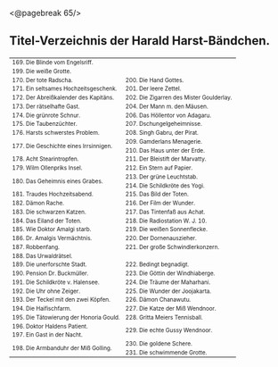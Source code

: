 <@pagebreak 65/>

<h2>Titel-Verzeichnis der Harald Harst-Bändchen.</h2>

<table style="table-layout:fixed; font-size: x-small;">
<tr><td style="width: 50%">169. Die Blinde vom Engelsriff.</tr><td style="width: 50%">199. Die weiße Grotte.</td></tr>
<tr><td>170. Der tote Radscha.                 </td><td>200. Die Hand Gottes.</td></tr>
<tr><td>171. Ein seltsames Hochzeitsgeschenk.  </td><td>201. Der leere Zettel.</td></tr>
<tr><td>172. Der Abreißkalender des Kapitäns.  </td><td>202. Die Zigarren des Mister Goulderlay.</td></tr>
<tr><td>173. Der rätselhafte Gast.             </td><td>204. Der Mann m. den Mäusen.</td></tr>
<tr><td>174. Die grünrote Schnur.              </td><td>206. Das Höllentor von Adagaru.</td></tr>
<tr><td>175. Die Taubenzüchter.                </td><td>207. Dschungelgeheimnisse.</td></tr>
<tr><td>176. Harsts schwerstes Problem.        </td><td>208. Singh Gabru, der Pirat.</td></tr>
<tr><td rowspan="2">177. Die Geschichte eines Irrsinnigen.</td><td>209. Gamderlans Menagerie.</td></tr>
<tr>                                                <td>210. Das Haus unter der Erde.</td></tr>
<tr><td>178. Acht Stearintropfen.              </td><td>211. Der Bleistift der Marvatty.</td></tr>
<tr><td>179. Wilm Ollenpriks Insel.            </td><td>212. Ein Stern auf Papier.</td></tr>
<tr><td rowspan="2">180. Das Geheimnis eines Grabes.</td><td>213. Der grüne Leuchtstab.</td></tr>
<tr>                                                <td>214. Die Schildkröte des Yogi.</td></tr>
<tr><td>181. Traudes Hochzeitsabend.           </td><td>215. Das Bild der Toten.</td></tr>
<tr><td>182. Dämon Rache.                      </td><td>216. Der Film der Wunder.</td></tr>
<tr><td>183. Die schwarzen Katzen.             </td><td>217. Das Tintenfaß aus Achat.</td></tr>
<tr><td>184. Das Eiland der Toten.             </td><td>218. Die Radiostation W. J. 10.</td></tr>
<tr><td>185. Wie Doktor Amalgi starb.          </td><td>219. Die weißen Sonnenflecke.</td></tr>
<tr><td>186. Dr. Amalgis Vermächtnis.          </td><td>220. Der Dornenauszieher.</td></tr>
<tr><td>187. Robbenfang.                       </td><td>221. Der große Schwindlerkonzern.</td></tr>
<tr><td>188. Das Urwaldrätsel.</td></tr>
<tr><td>189. Die unerforschte Stadt.           </td><td>222. Bedingt begnadigt.</td></tr>
<tr><td>190. Pension Dr. Buckmüller.           </td><td>223. Die Göttin der Windhiaberge.</td></tr>
<tr><td>191. Die Schildkröte v. Halensee.      </td><td>224. Die Träume der Maharhani.</td></tr>
<tr><td>192. Die Uhr ohne Zeiger.              </td><td>225. Die Wunder der Joojakarta.</td></tr>
<tr><td>193. Der Teckel mit den zwei Köpfen.   </td><td>226. Dämon Chanawutu.</td></tr>
<tr><td>194. Die Haifischfarm.                 </td><td>227. Die Katze der Miß Wendnoor.</td></tr>
<tr><td>195. Die Tätowierung der Honoria Gould.</td><td>228. Gritta Meiers Tennisball.</td></tr>
<tr><td>196. Doktor Haldens Patient.           </td><td rowspan="2">229. Die echte Gussy Wendnoor.</td></tr>
<tr><td>197. Ein Gast in der Nacht.</td></tr>
<tr><td rowspan="2">198. Die Armbanduhr der Miß Golling.</td><td>230. Die goldene Schere.</td></tr>
<tr>                                                <td>231. Die schwimmende Grotte.</td></tr>
</table>

